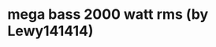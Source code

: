 <!--
id: 8529317202
link: http://tumblr.atmos.org/post/8529317202/mega-bass-2000-watt-rms-by-lewy141414
slug: mega-bass-2000-watt-rms-by-lewy141414
date: Fri Aug 05 2011 14:56:49 GMT-0700 (PDT)
publish: 2011-08-05
tags: 
title: mega bass 2000 watt rms (by Lewy141414)
-->


mega bass 2000 watt rms (by Lewy141414)
=======================================



